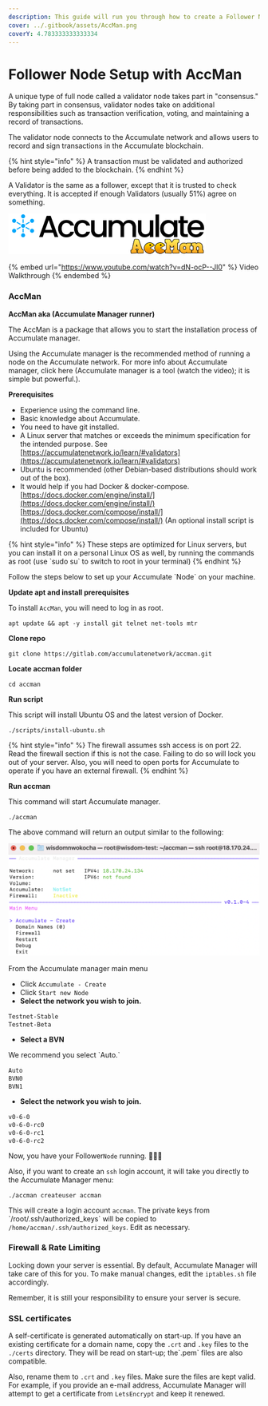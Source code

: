 ```yaml
---
description: This guide will run you through how to create a Follower Node.
cover: ../.gitbook/assets/AccMan.png
coverY: 4.783333333333334
---
```


# Follower Node Setup with AccMan

&#x20;A unique type of full node called a validator node takes part in "consensus." By taking part in consensus, validator nodes take on additional responsibilities such as transaction verification, voting, and maintaining a record of transactions.&#x20;

The validator node connects to the Accumulate network and allows users to record and sign transactions in the Accumulate blockchain. &#x20;

{% hint style="info" %}
&#x20;A transaction must be validated and authorized before being added to the blockchain. &#x20;
{% endhint %}

A Validator is the same as a follower, except that it is trusted to check everything. It is accepted if enough Validators (usually 51%) agree on something. &#x20;

![](../.gitbook/assets/AccMan.png)

{% embed url="https://www.youtube.com/watch?v=dN-ocP--Jl0" %}
Video Walkthrough
{% endembed %}

### **AccMan** &#x20;

**AccMan aka (Accumulate Manager runner)**&#x20;

The AccMan is a package that allows you to start the installation process of Accumulate manager.&#x20;

Using the Accumulate manager is the recommended method of running a node on the Accumulate network. For more info about Accumulate manager, click here (Accumulate manager is a tool (watch the video); it is simple but powerful.).&#x20;

**Prerequisites**&#x20;

* Experience using the command line.&#x20;
* Basic knowledge about Accumulate.&#x20;
* You need to have git installed.&#x20;
* A Linux server that matches or exceeds the minimum specification for the intended purpose. See [https://accumulatenetwork.io/learn/#validators](https://accumulatenetwork.io/learn/#validators)  &#x20;
* Ubuntu is recommended (other Debian-based distributions should work out of the box).&#x20;
* It would help if you had Docker & docker-compose. [https://docs.docker.com/engine/install/](https://docs.docker.com/engine/install/) [https://docs.docker.com/compose/install/](https://docs.docker.com/compose/install/) (An optional install script is included for Ubuntu) &#x20;

{% hint style="info" %}
These steps are optimized for Linux servers, but you can install it on a personal Linux OS as well, by running the commands as root (use \`sudo su\` to switch to root in your terminal)&#x20;
{% endhint %}

Follow the steps below to set up your Accumulate \`Node\` on your machine.&#x20;

&#x20;**Update apt and install prerequisites**&#x20;

To install `AccMan`, you will need to log in as root.&#x20;

```
apt update && apt -y install git telnet net-tools mtr 
```

**Clone repo**&#x20;

```
git clone https://gitlab.com/accumulatenetwork/accman.git
```

**Locate accman folder**&#x20;

```
cd accman
```

**Run script**&#x20;

This script will install Ubuntu OS and the latest version of Docker.

```
./scripts/install-ubuntu.sh 
```

{% hint style="info" %}
The firewall assumes ssh access is on port 22. Read the firewall section if this is not the case. Failing to do so will lock you out of your server. Also, you will need to open ports for Accumulate to operate if you have an external firewall.&#x20;
{% endhint %}

**Run accman**&#x20;

This command will start Accumulate manager.&#x20;

```
./accman  
```

The above command will return an output similar to the following: &#x20;

![](<../.gitbook/assets/Screenshot 2022-08-10 at 14.51.57.png>)

From the Accumulate manager main menu&#x20;

* Click `Accumulate - Create`&#x20;
* Click `Start new Node` &#x20;
* **Select the network you wish to join.**&#x20;

```
Testnet-Stable         
Testnet-Beta 
```

* **Select a BVN**&#x20;

We recommend you select \`Auto.\`&#x20;

```
Auto 
BVN0 
BVN1 
```

* **Select the network you wish to join.**&#x20;

```
v0-6-0              
v0-6-0-rc0            
v0-6-0-rc1            
v0-6-0-rc2  
```

Now, you have your Follower`Node` running. 🥳🥳🥳&#x20;

Also, if you want to create an `ssh` login account, it will take you directly to the Accumulate Manager menu:&#x20;

```
./accman createuser accman
```

This will create a login account `accman`. The private keys from \`/root/.ssh/authorized\_keys\` will be copied to `/home/accman/.ssh/authorized_keys`. Edit as necessary.&#x20;

### **Firewall & Rate Limiting**&#x20;

Locking down your server is essential. By default, Accumulate Manager will take care of this for you. To make manual changes, edit the `iptables.sh` file accordingly.&#x20;

Remember, it is still your responsibility to ensure your server is secure.&#x20;

### **SSL certificates**&#x20;

A self-certificate is generated automatically on start-up. If you have an existing certificate for a domain name, copy the `.crt` and `.key` files to the `./certs` directory. They will be read on start-up; the\`.pem\` files are also compatible. &#x20;

Also, rename them to `.crt` and `.key` files. Make sure the files are kept valid. For example, if you provide an e-mail address, Accumulate Manager will attempt to get a certificate from `LetsEncrypt` and keep it renewed.&#x20;





